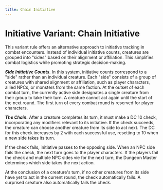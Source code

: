 ```yaml
---
title: Chain Initiative
---
```


# Initiative Variant: Chain Initiative

This variant rule offers an alternative approach to initiative tracking in combat encounters. Instead of individual initiative counts, creatures are grouped into "sides" based on their alignment or affiliation. This simplifies combat logistics while promoting strategic decision-making.

_**Side Initiative Counts.**_ In this system, initiative counts correspond to a "side" rather than an individual creature. Each "side" consists of a group of creatures with shared alignment or affiliation, such as player characters, allied NPCs, or monsters from the same faction. At the outset of each combat turn, the currently active side designates a single creature from their group to take their turn. A creature cannot act again until the start of the next round. The first turn of every combat round is reserved for player characters.

_**The Chain.**_ After a creature completes its turn, it must make a DC 10 check, incorporating any modifiers relevant to its initiative. If the check succeeds, the creature can choose another creature from its side to act next. The DC for this check increases by 2 with each successful use, resetting to 10 when a new side takes its turn.

If the check fails, initiative passes to the opposing side. When an NPC side fails the check, the next turn goes to the player characters. If the players fail the check and multiple NPC sides vie for the next turn, the Dungeon Master determines which side takes the next action.

At the conclusion of a creature's turn, if no other creatures from its side have yet to act in the current round, the check automatically fails. A surprised creature also automatically fails the check.
